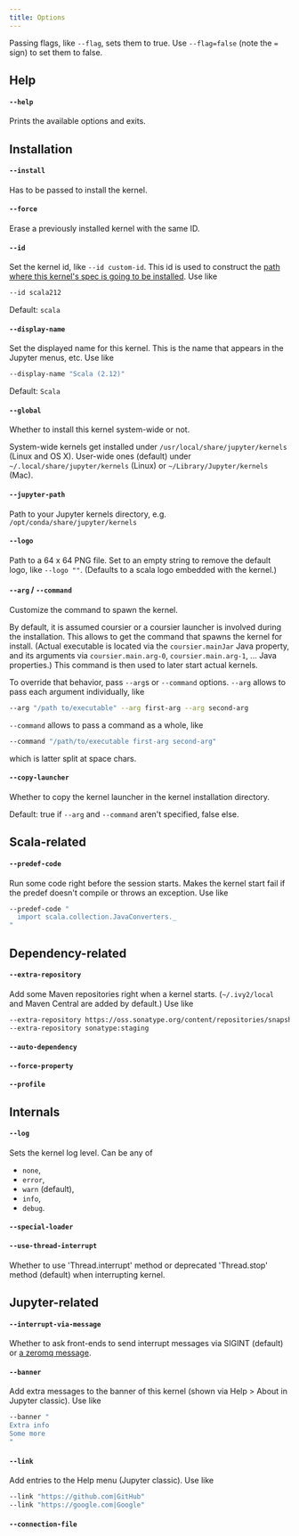 ```yaml
---
title: Options
---
```


Passing flags, like `--flag`, sets them to true. Use `--flag=false` (note the `=` sign)
to set them to false.

## Help

#### `--help`

Prints the available options and exits.


## Installation

#### `--install`

Has to be passed to install the kernel.

#### `--force`

Erase a previously installed kernel with the same ID.

#### `--id`

Set the kernel id, like `--id custom-id`. This id is used to construct the
[path where this kernel's spec is going to be installed](https://jupyter-client.readthedocs.io/en/5.2.3/kernels.html#kernel-specs). Use like
```bash
--id scala212
```

Default: `scala`

#### `--display-name`

Set the displayed name for this kernel. This is the name that appears in the Jupyter
menus, etc. Use like
```bash
--display-name "Scala (2.12)"
```

Default: `Scala`

#### `--global`

Whether to install this kernel system-wide or not.

System-wide kernels get installed under `/usr/local/share/jupyter/kernels` (Linux and OS X). User-wide ones
(default) under `~/.local/share/jupyter/kernels` (Linux) or `~/Library/Jupyter/kernels` (Mac).

#### `--jupyter-path`
Path to your Jupyter kernels directory, e.g. `/opt/conda/share/jupyter/kernels`

#### `--logo`

Path to a 64 x 64 PNG file. Set to an empty string to remove the default logo, like `--logo ""`. (Defaults to a scala logo embedded with the kernel.)

#### `--arg` / `--command`

Customize the command to spawn the kernel.

By default, it is assumed coursier or a coursier launcher
is involved during the installation. This allows to get the command that spawns the kernel for install. (Actual executable is located
via the `coursier.mainJar` Java property, and its arguments via `coursier.main.arg-0`,  `coursier.main.arg-1`, ... Java properties.) This command is then used to later start actual kernels.

To override that behavior, pass `--arg`s or `--command` options. `--arg` allows to pass each argument individually, like
```bash
--arg "/path to/executable" --arg first-arg --arg second-arg
```

`--command` allows to pass a command as a whole, like
```bash
--command "/path/to/executable first-arg second-arg"
```
which is latter split at space chars.

#### `--copy-launcher`

Whether to copy the kernel launcher in the kernel installation directory.

Default: true if `--arg` and `--command` aren't specified, false else.


## Scala-related

#### `--predef-code`

Run some code right before the session starts. Makes the kernel start fail if the predef
doesn't compile or throws an exception. Use like
```bash
--predef-code "
  import scala.collection.JavaConverters._
"
```

## Dependency-related

#### `--extra-repository`

Add some Maven repositories right when a kernel starts. (`~/.ivy2/local` and Maven Central are
added by default.) Use like
```bash
--extra-repository https://oss.sonatype.org/content/repositories/snapshots
--extra-repository sonatype:staging
```

#### `--auto-dependency`

#### `--force-property`

#### `--profile`


## Internals

#### `--log`

Sets the kernel log level. Can be any of
- `none`,
- `error`,
- `warn` (default),
- `info`,
- `debug`.

#### `--special-loader`

#### `--use-thread-interrupt`

Whether to use 'Thread.interrupt' method or deprecated 'Thread.stop' method (default) when interrupting kernel.

## Jupyter-related

#### `--interrupt-via-message`

Whether to ask front-ends to send interrupt messages via SIGINT (default)
or [a zeromq message](https://jupyter-client.readthedocs.io/en/5.2.3/messaging.html#kernel-interrupt).

#### `--banner`

Add extra messages to the banner of this kernel (shown via Help > About in Jupyter classic).
Use like
```bash
--banner "
Extra info
Some more
"
```

#### `--link`

Add entries to the Help menu (Jupyter classic). Use like
```bash
--link "https://github.com|GitHub"
--link "https://google.com|Google"
```

#### `--connection-file`

